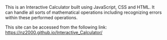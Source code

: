 This is an Interactive Calculator built using JavaScript, CSS and HTML. It can handle all sorts of mathematical operations including recognizing errors within these performed operations.

This site can be accessed from the following link: https://nz2000.github.io/Interactive_Calculator/